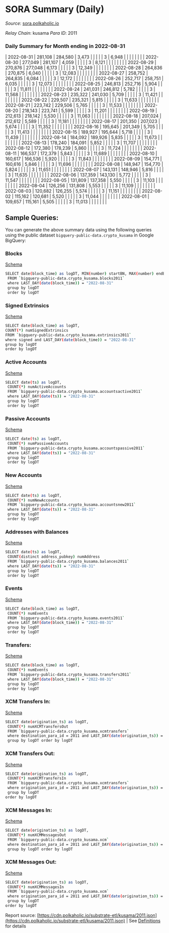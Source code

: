 # SORA Summary (Daily)

_Source_: [sora.polkaholic.io](https://sora.polkaholic.io)

*Relay Chain*: kusama
*Para ID*: 2011



### Daily Summary for Month ending in 2022-08-31


| 2022-08-31 | 281,108 | 284,580 | 3,473 |  |  |  |  | 3 | 6,948 |   |   |   |  |  |  |
| 2022-08-30 | 277,049 | 281,107 | 4,059 |  |  |  |  | 3 | 8,121 |   |   |   |  |  |  |
| 2022-08-29 | 270,876 | 277,048 | 6,173 |  |  |  |  | 3 | 12,349 |   |   |   |  |  |  |
| 2022-08-28 | 264,836 | 270,875 | 6,040 |  |  |  |  | 3 | 12,083 |   |   |   |  |  |  |
| 2022-08-27 | 258,752 | 264,835 | 6,084 |  |  |  |  | 3 | 12,172 |   |   |   |  |  |  |
| 2022-08-26 | 252,717 | 258,751 | 6,035 |  |  |  |  | 3 | 12,073 |   |   |   |  |  |  |
| 2022-08-25 | 246,813 | 252,716 | 5,904 |  |  |  |  | 3 | 11,811 |   |   |   |  |  |  |
| 2022-08-24 | 241,031 | 246,812 | 5,782 |  |  |  |  | 3 | 11,568 |   |   |   |  |  |  |
| 2022-08-23 | 235,322 | 241,030 | 5,709 |  |  |  |  | 3 | 11,421 |   |   |   |  |  |  |
| 2022-08-22 | 229,507 | 235,321 | 5,815 |  |  |  |  | 3 | 11,633 |   |   |   |  |  |  |
| 2022-08-21 | 223,742 | 229,506 | 5,765 |  |  |  |  | 3 | 11,533 |   |   |   |  |  |  |
| 2022-08-20 | 218,143 | 223,741 | 5,599 |  |  |  |  | 3 | 11,201 |   |   |   |  |  |  |
| 2022-08-19 | 212,613 | 218,142 | 5,530 |  |  |  |  | 3 | 11,063 |   |   |   |  |  |  |
| 2022-08-18 | 207,024 | 212,612 | 5,589 |  |  |  |  | 3 | 11,181 |   |   |   |  |  |  |
| 2022-08-17 | 201,350 | 207,023 | 5,674 |  |  |  |  | 3 | 11,352 |   |   |   |  |  |  |
| 2022-08-16 | 195,645 | 201,349 | 5,705 |  |  |  |  | 3 | 11,413 |   |   |   |  |  |  |
| 2022-08-15 | 189,927 | 195,644 | 5,718 |  |  |  |  | 3 | 11,439 |   |   |   |  |  |  |
| 2022-08-14 | 184,092 | 189,926 | 5,835 |  |  |  |  | 3 | 11,673 |   |   |   |  |  |  |
| 2022-08-13 | 178,240 | 184,091 | 5,852 |  |  |  |  | 3 | 11,707 |   |   |   |  |  |  |
| 2022-08-12 | 172,380 | 178,239 | 5,860 |  |  |  |  | 3 | 11,724 |   |   |   |  |  |  |
| 2022-08-11 | 166,537 | 172,379 | 5,843 |  |  |  |  | 3 | 11,689 |   |   |   |  |  |  |
| 2022-08-10 | 160,617 | 166,536 | 5,920 |  |  |  |  | 3 | 11,843 |   |   |   |  |  |  |
| 2022-08-09 | 154,771 | 160,616 | 5,846 |  |  |  |  | 3 | 11,696 |   |   |   |  |  |  |
| 2022-08-08 | 148,947 | 154,770 | 5,824 |  |  |  |  | 3 | 11,651 |   |   |   |  |  |  |
| 2022-08-07 | 143,131 | 148,946 | 5,816 |  |  |  |  | 3 | 11,635 |   |   |   |  |  |  |
| 2022-08-06 | 137,359 | 143,130 | 5,772 |  |  |  |  | 3 | 11,547 |   |   |   |  |  |  |
| 2022-08-05 | 131,809 | 137,358 | 5,550 |  |  |  |  | 3 | 11,103 |   |   |   |  |  |  |
| 2022-08-04 | 126,256 | 131,808 | 5,553 |  |  |  |  | 3 | 11,109 |   |   |   |  |  |  |
| 2022-08-03 | 120,682 | 126,255 | 5,574 |  |  |  |  | 3 | 11,151 |   |   |   |  |  |  |
| 2022-08-02 | 115,162 | 120,681 | 5,520 |  |  |  |  | 3 | 11,044 |   |   |   |  |  |  |
| 2022-08-01 | 109,657 | 115,161 | 5,505 |  |  |  |  | 3 | 11,013 |   |   |   |  |  |  |

## Sample Queries:
You can generate the above summary data using the following queries using the public dataset `bigquery-public-data.crypto_kusama` in Google BigQuery:


### Blocks 

[Schema](https://github.com/colorfulnotion/substrate-etl/blob/main/schema/blocks.json)

```bash
SELECT date(block_time) as logDT, MIN(number) startBN, MAX(number) endBN, COUNT(*) numBlocks 
 FROM `bigquery-public-data.crypto_kusama.blocks2011`  
 where LAST_DAY(date(block_time)) = "2022-08-31" 
 group by logDT 
 order by logDT
```

### Signed Extrinsics 

[Schema](https://github.com/colorfulnotion/substrate-etl/blob/main/schema/extrinsics.json)

```bash
SELECT date(block_time) as logDT, 
COUNT(*) numSignedExtrinsics 
FROM `bigquery-public-data.crypto_kusama.extrinsics2011`  
where signed and LAST_DAY(date(block_time)) = "2022-08-31" 
group by logDT 
order by logDT
```

### Active Accounts 

[Schema](https://github.com/colorfulnotion/substrate-etl/blob/main/schema/accountsactive.json)

```bash
SELECT date(ts) as logDT, 
 COUNT(*) numActiveAccounts 
 FROM `bigquery-public-data.crypto_kusama.accountsactive2011` 
 where LAST_DAY(date(ts)) = "2022-08-31" 
 group by logDT 
 order by logDT
```

### Passive Accounts 

[Schema](https://github.com/colorfulnotion/substrate-etl/blob/main/schema/accountspassive.json)

```bash
SELECT date(ts) as logDT, 
 COUNT(*) numPassiveAccounts 
 FROM `bigquery-public-data.crypto_kusama.accountspassive2011` 
 where LAST_DAY(date(ts)) = "2022-08-31" 
 group by logDT 
 order by logDT
```

### New Accounts 

[Schema](https://github.com/colorfulnotion/substrate-etl/blob/main/schema/accountsnew.json)

```bash
SELECT date(ts) as logDT, 
 COUNT(*) numNewAccounts 
 FROM `bigquery-public-data.crypto_kusama.accountsnew2011` 
 where LAST_DAY(date(ts)) = "2022-08-31" 
 group by logDT
 order by logDT
```

### Addresses with Balances 

[Schema](https://github.com/colorfulnotion/substrate-etl/blob/main/schema/balances.json)

```bash
SELECT date(ts) as logDT,
 COUNT(distinct address_pubkey) numAddress 
 FROM `bigquery-public-data.crypto_kusama.balances2011` 
 where LAST_DAY(date(ts)) = "2022-08-31" 
 group by logDT 
 order by logDT
```

### Events 

[Schema](https://github.com/colorfulnotion/substrate-etl/blob/main/schema/events.json)

```bash
SELECT date(block_time) as logDT, 
 COUNT(*) numEvents 
 FROM `bigquery-public-data.crypto_kusama.events2011` 
 where LAST_DAY(date(block_time)) = "2022-08-31" 
 group by logDT 
 order by logDT
```

### Transfers:

[Schema](https://github.com/colorfulnotion/substrate-etl/blob/main/schema/transfers.json)

```bash
SELECT date(block_time) as logDT, 
 COUNT(*) numEvents 
 FROM `bigquery-public-data.crypto_kusama.transfers2011` 
 where LAST_DAY(date(block_time)) = "2022-08-31" 
 group by logDT 
 order by logDT
```

### XCM Transfers In: 

[Schema](https://github.com/colorfulnotion/substrate-etl/blob/main/schema/xcmtransfers.json)

```bash
SELECT date(origination_ts) as logDT, 
 COUNT(*) numXCMTransfersOut 
 FROM `bigquery-public-data.crypto_kusama.xcmtransfers` 
 where destination_para_id = 2011 and LAST_DAY(date(origination_ts)) = "2022-08-31" 
 group by logDT order by logDT
```

### XCM Transfers Out: 

[Schema](https://github.com/colorfulnotion/substrate-etl/blob/main/schema/xcmtransfers.json)

```bash
SELECT date(origination_ts) as logDT, 
 COUNT(*) numXCMTransfersIn 
 FROM `bigquery-public-data.crypto_kusama.xcmtransfers` 
 where origination_para_id = 2011 and LAST_DAY(date(origination_ts)) = "2022-08-31" 
 group by logDT 
order by logDT
```

### XCM Messages In: 

[Schema](https://github.com/colorfulnotion/substrate-etl/blob/main/schema/xcm.json)

```bash
SELECT date(origination_ts) as logDT, 
 COUNT(*) numXCMMessagesOut 
 FROM `bigquery-public-data.crypto_kusama.xcm` 
 where destination_para_id = 2011 and LAST_DAY(date(origination_ts)) = "2022-08-31" 
 group by logDT order by logDT
```

### XCM Messages Out: 

[Schema](https://github.com/colorfulnotion/substrate-etl/blob/main/schema/xcm.json)

```bash
SELECT date(origination_ts) as logDT, 
 COUNT(*) numXCMMessagesIn 
 FROM `bigquery-public-data.crypto_kusama.xcm` 
 where origination_para_id = 2011 and LAST_DAY(date(origination_ts)) = "2022-08-31" 
 group by logDT 
order by logDT
```


Report source: [https://cdn.polkaholic.io/substrate-etl/kusama/2011.json](https://cdn.polkaholic.io/substrate-etl/kusama/2011.json) | See [Definitions](/DEFINITIONS.md) for details
